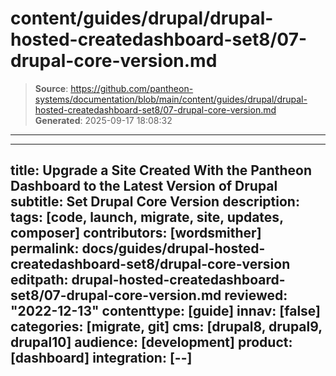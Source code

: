 # content/guides/drupal/drupal-hosted-createdashboard-set8/07-drupal-core-version.md

> **Source**: https://github.com/pantheon-systems/documentation/blob/main/content/guides/drupal/drupal-hosted-createdashboard-set8/07-drupal-core-version.md
> **Generated**: 2025-09-17 18:08:32

---

---
title: Upgrade a Site Created With the Pantheon Dashboard to the Latest Version of Drupal
subtitle: Set Drupal Core Version
description: 
tags: [code, launch, migrate, site, updates, composer]
contributors: [wordsmither]
permalink: docs/guides/drupal-hosted-createdashboard-set8/drupal-core-version
editpath: drupal-hosted-createdashboard-set8/07-drupal-core-version.md
reviewed: "2022-12-13"
contenttype: [guide]
innav: [false]
categories: [migrate, git]
cms: [drupal8, drupal9, drupal10]
audience: [development]
product: [dashboard]
integration: [--]
---

<Partial file="drupal/core-version.md" />
